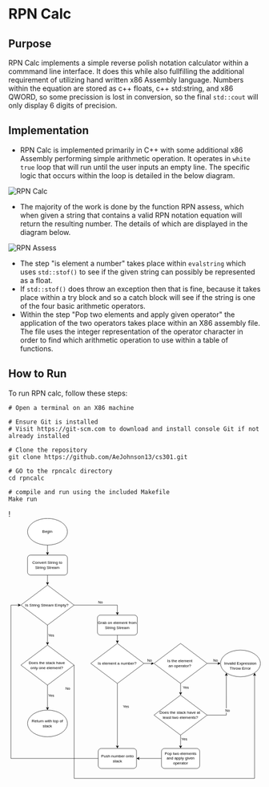 # RPN Calc 

## Purpose
  RPN Calc implements a simple reverse polish notation calculator within a commmand line interface. It does this while also fullfilling the additional requirement of utilizing hand written x86 Assembly language. Numbers within the equation are stored as c++ floats, c++ std:string, and x86 QWORD, so some precission is lost in conversion, so the final `std::cout` will only display 6 digits of precision.
## Implementation 
* RPN Calc is implemented primarily in C++ with some additional x86 Assembly performing simple arithmetic operation. It operates in `white true` loop that will run until the user inputs an empty line. The specific logic that occurs within the loop is detailed in the below diagram. 


![RPN Calc](https://github.com/user-attachments/assets/9888b84c-9dc7-4c9d-b6ba-670d3af7c4f6)

* The majority of the work is done by the function RPN assess, which when given a string that contains a valid RPN notation equation will return the resulting number. The details of which are displayed in the diagram below. 

![RPN Assess](https://github.com/user-attachments/assets/274f4db0-29b4-4dce-b064-4c96f7f05295)

* The step "is element a number" takes place within `evalstring` which uses `std::stof()` to see if the given string can possibly be represented as a float.
* If `std::stof()` does throw an exception then that is fine, because it takes place within a try block and so a catch block will see if the string is one of the four basic arithmetic operators.
* Within the step "Pop two elements and apply given operator" the application of the two operators takes place within an X86 assembly file. The file uses the integer representation of the operator character in order to find which arithmetic operation to use within a table of functions. 

## How to Run
To run RPN calc, follow these steps: 
```shell
# Open a terminal on an X86 machine

# Ensure Git is installed
# Visit https://git-scm.com to download and install console Git if not already installed

# Clone the repository 
git clone https://github.com/AeJohnson13/cs301.git

# GO to the rpncalc directory
cd rpncalc

# compile and run using the included Makefile
Make run
```



!<svg xmlns="http://www.w3.org/2000/svg" xmlns:xlink="http://www.w3.org/1999/xlink" version="1.1" width="758px" viewBox="-0.5 -0.5 758 789" content="&lt;mxfile host=&quot;app.diagrams.net&quot; agent=&quot;Mozilla/5.0 (Windows NT 10.0; Win64; x64) AppleWebKit/537.36 (KHTML, like Gecko) Chrome/129.0.0.0 Safari/537.36&quot; version=&quot;24.7.17&quot;&gt;&#10;  &lt;diagram id=&quot;C5RBs43oDa-KdzZeNtuy&quot; name=&quot;Page-1&quot;&gt;&#10;    &lt;mxGraphModel dx=&quot;1434&quot; dy=&quot;738&quot; grid=&quot;1&quot; gridSize=&quot;10&quot; guides=&quot;1&quot; tooltips=&quot;1&quot; connect=&quot;1&quot; arrows=&quot;1&quot; fold=&quot;1&quot; page=&quot;1&quot; pageScale=&quot;1&quot; pageWidth=&quot;827&quot; pageHeight=&quot;1169&quot; math=&quot;0&quot; shadow=&quot;0&quot;&gt;&#10;      &lt;root&gt;&#10;        &lt;mxCell id=&quot;WIyWlLk6GJQsqaUBKTNV-0&quot; /&gt;&#10;        &lt;mxCell id=&quot;WIyWlLk6GJQsqaUBKTNV-1&quot; parent=&quot;WIyWlLk6GJQsqaUBKTNV-0&quot; /&gt;&#10;        &lt;mxCell id=&quot;pCOxgNjbTqNbOYw9X1aS-14&quot; style=&quot;edgeStyle=orthogonalEdgeStyle;rounded=0;orthogonalLoop=1;jettySize=auto;html=1;exitX=0.5;exitY=1;exitDx=0;exitDy=0;entryX=0.5;entryY=0;entryDx=0;entryDy=0;&quot; parent=&quot;WIyWlLk6GJQsqaUBKTNV-1&quot; source=&quot;pCOxgNjbTqNbOYw9X1aS-11&quot; target=&quot;pCOxgNjbTqNbOYw9X1aS-13&quot; edge=&quot;1&quot;&gt;&#10;          &lt;mxGeometry relative=&quot;1&quot; as=&quot;geometry&quot; /&gt;&#10;        &lt;/mxCell&gt;&#10;        &lt;mxCell id=&quot;pCOxgNjbTqNbOYw9X1aS-11&quot; value=&quot;Grab on element from String Stream&quot; style=&quot;rounded=1;whiteSpace=wrap;html=1;&quot; parent=&quot;WIyWlLk6GJQsqaUBKTNV-1&quot; vertex=&quot;1&quot;&gt;&#10;          &lt;mxGeometry x=&quot;300&quot; y=&quot;300&quot; width=&quot;120&quot; height=&quot;60&quot; as=&quot;geometry&quot; /&gt;&#10;        &lt;/mxCell&gt;&#10;        &lt;mxCell id=&quot;pCOxgNjbTqNbOYw9X1aS-16&quot; style=&quot;edgeStyle=orthogonalEdgeStyle;rounded=0;orthogonalLoop=1;jettySize=auto;html=1;exitX=1;exitY=0.5;exitDx=0;exitDy=0;entryX=0;entryY=0.5;entryDx=0;entryDy=0;&quot; parent=&quot;WIyWlLk6GJQsqaUBKTNV-1&quot; source=&quot;pCOxgNjbTqNbOYw9X1aS-13&quot; target=&quot;pCOxgNjbTqNbOYw9X1aS-15&quot; edge=&quot;1&quot;&gt;&#10;          &lt;mxGeometry relative=&quot;1&quot; as=&quot;geometry&quot; /&gt;&#10;        &lt;/mxCell&gt;&#10;        &lt;mxCell id=&quot;pCOxgNjbTqNbOYw9X1aS-17&quot; value=&quot;No&quot; style=&quot;edgeLabel;html=1;align=center;verticalAlign=middle;resizable=0;points=[];&quot; parent=&quot;pCOxgNjbTqNbOYw9X1aS-16&quot; vertex=&quot;1&quot; connectable=&quot;0&quot;&gt;&#10;          &lt;mxGeometry x=&quot;0.04&quot; relative=&quot;1&quot; as=&quot;geometry&quot;&gt;&#10;            &lt;mxPoint y=&quot;-10&quot; as=&quot;offset&quot; /&gt;&#10;          &lt;/mxGeometry&gt;&#10;        &lt;/mxCell&gt;&#10;        &lt;mxCell id=&quot;pCOxgNjbTqNbOYw9X1aS-27&quot; style=&quot;edgeStyle=orthogonalEdgeStyle;rounded=0;orthogonalLoop=1;jettySize=auto;html=1;exitX=0.5;exitY=1;exitDx=0;exitDy=0;entryX=0.5;entryY=0;entryDx=0;entryDy=0;&quot; parent=&quot;WIyWlLk6GJQsqaUBKTNV-1&quot; source=&quot;pCOxgNjbTqNbOYw9X1aS-13&quot; target=&quot;pCOxgNjbTqNbOYw9X1aS-18&quot; edge=&quot;1&quot;&gt;&#10;          &lt;mxGeometry relative=&quot;1&quot; as=&quot;geometry&quot; /&gt;&#10;        &lt;/mxCell&gt;&#10;        &lt;mxCell id=&quot;pCOxgNjbTqNbOYw9X1aS-51&quot; value=&quot;Yes&quot; style=&quot;edgeLabel;html=1;align=center;verticalAlign=middle;resizable=0;points=[];&quot; parent=&quot;pCOxgNjbTqNbOYw9X1aS-27&quot; vertex=&quot;1&quot; connectable=&quot;0&quot;&gt;&#10;          &lt;mxGeometry x=&quot;-0.23&quot; y=&quot;-2&quot; relative=&quot;1&quot; as=&quot;geometry&quot;&gt;&#10;            &lt;mxPoint x=&quot;27&quot; y=&quot;-7&quot; as=&quot;offset&quot; /&gt;&#10;          &lt;/mxGeometry&gt;&#10;        &lt;/mxCell&gt;&#10;        &lt;mxCell id=&quot;pCOxgNjbTqNbOYw9X1aS-13&quot; value=&quot;Is element a number?&quot; style=&quot;rhombus;whiteSpace=wrap;html=1;&quot; parent=&quot;WIyWlLk6GJQsqaUBKTNV-1&quot; vertex=&quot;1&quot;&gt;&#10;          &lt;mxGeometry x=&quot;280&quot; y=&quot;385&quot; width=&quot;160&quot; height=&quot;120&quot; as=&quot;geometry&quot; /&gt;&#10;        &lt;/mxCell&gt;&#10;        &lt;mxCell id=&quot;pCOxgNjbTqNbOYw9X1aS-29&quot; style=&quot;edgeStyle=orthogonalEdgeStyle;rounded=0;orthogonalLoop=1;jettySize=auto;html=1;exitX=0.5;exitY=1;exitDx=0;exitDy=0;entryX=0.5;entryY=0;entryDx=0;entryDy=0;&quot; parent=&quot;WIyWlLk6GJQsqaUBKTNV-1&quot; source=&quot;pCOxgNjbTqNbOYw9X1aS-15&quot; target=&quot;pCOxgNjbTqNbOYw9X1aS-34&quot; edge=&quot;1&quot;&gt;&#10;          &lt;mxGeometry relative=&quot;1&quot; as=&quot;geometry&quot;&gt;&#10;            &lt;mxPoint x=&quot;485&quot; y=&quot;530&quot; as=&quot;targetPoint&quot; /&gt;&#10;          &lt;/mxGeometry&gt;&#10;        &lt;/mxCell&gt;&#10;        &lt;mxCell id=&quot;pCOxgNjbTqNbOYw9X1aS-30&quot; value=&quot;Yes&quot; style=&quot;edgeLabel;html=1;align=center;verticalAlign=middle;resizable=0;points=[];&quot; parent=&quot;pCOxgNjbTqNbOYw9X1aS-29&quot; vertex=&quot;1&quot; connectable=&quot;0&quot;&gt;&#10;          &lt;mxGeometry x=&quot;0.2&quot; y=&quot;3&quot; relative=&quot;1&quot; as=&quot;geometry&quot;&gt;&#10;            &lt;mxPoint x=&quot;12&quot; y=&quot;-10&quot; as=&quot;offset&quot; /&gt;&#10;          &lt;/mxGeometry&gt;&#10;        &lt;/mxCell&gt;&#10;        &lt;mxCell id=&quot;pCOxgNjbTqNbOYw9X1aS-31&quot; style=&quot;edgeStyle=orthogonalEdgeStyle;rounded=0;orthogonalLoop=1;jettySize=auto;html=1;exitX=1;exitY=0.5;exitDx=0;exitDy=0;entryX=0;entryY=0.5;entryDx=0;entryDy=0;&quot; parent=&quot;WIyWlLk6GJQsqaUBKTNV-1&quot; source=&quot;pCOxgNjbTqNbOYw9X1aS-15&quot; target=&quot;pCOxgNjbTqNbOYw9X1aS-72&quot; edge=&quot;1&quot;&gt;&#10;          &lt;mxGeometry relative=&quot;1&quot; as=&quot;geometry&quot;&gt;&#10;            &lt;mxPoint x=&quot;600&quot; y=&quot;360&quot; as=&quot;targetPoint&quot; /&gt;&#10;          &lt;/mxGeometry&gt;&#10;        &lt;/mxCell&gt;&#10;        &lt;mxCell id=&quot;pCOxgNjbTqNbOYw9X1aS-32&quot; value=&quot;No&quot; style=&quot;edgeLabel;html=1;align=center;verticalAlign=middle;resizable=0;points=[];&quot; parent=&quot;pCOxgNjbTqNbOYw9X1aS-31&quot; vertex=&quot;1&quot; connectable=&quot;0&quot;&gt;&#10;          &lt;mxGeometry x=&quot;0.1634&quot; y=&quot;2&quot; relative=&quot;1&quot; as=&quot;geometry&quot;&gt;&#10;            &lt;mxPoint x=&quot;1&quot; y=&quot;-8&quot; as=&quot;offset&quot; /&gt;&#10;          &lt;/mxGeometry&gt;&#10;        &lt;/mxCell&gt;&#10;        &lt;mxCell id=&quot;pCOxgNjbTqNbOYw9X1aS-15&quot; value=&quot;Is the element&amp;amp;nbsp;&amp;lt;div&amp;gt;an operator?&amp;amp;nbsp;&amp;lt;/div&amp;gt;&quot; style=&quot;rhombus;whiteSpace=wrap;html=1;&quot; parent=&quot;WIyWlLk6GJQsqaUBKTNV-1&quot; vertex=&quot;1&quot;&gt;&#10;          &lt;mxGeometry x=&quot;470&quot; y=&quot;385&quot; width=&quot;160&quot; height=&quot;120&quot; as=&quot;geometry&quot; /&gt;&#10;        &lt;/mxCell&gt;&#10;        &lt;mxCell id=&quot;pCOxgNjbTqNbOYw9X1aS-71&quot; style=&quot;edgeStyle=orthogonalEdgeStyle;rounded=0;orthogonalLoop=1;jettySize=auto;html=1;exitX=0;exitY=0.5;exitDx=0;exitDy=0;entryX=0;entryY=0.5;entryDx=0;entryDy=0;&quot; parent=&quot;WIyWlLk6GJQsqaUBKTNV-1&quot; source=&quot;pCOxgNjbTqNbOYw9X1aS-18&quot; target=&quot;pCOxgNjbTqNbOYw9X1aS-43&quot; edge=&quot;1&quot;&gt;&#10;          &lt;mxGeometry relative=&quot;1&quot; as=&quot;geometry&quot;&gt;&#10;            &lt;mxPoint x=&quot;40&quot; y=&quot;730&quot; as=&quot;targetPoint&quot; /&gt;&#10;            &lt;Array as=&quot;points&quot;&gt;&#10;              &lt;mxPoint x=&quot;40&quot; y=&quot;730&quot; /&gt;&#10;              &lt;mxPoint x=&quot;40&quot; y=&quot;270&quot; /&gt;&#10;            &lt;/Array&gt;&#10;          &lt;/mxGeometry&gt;&#10;        &lt;/mxCell&gt;&#10;        &lt;mxCell id=&quot;pCOxgNjbTqNbOYw9X1aS-18&quot; value=&quot;Push number onto stack&quot; style=&quot;rounded=1;whiteSpace=wrap;html=1;&quot; parent=&quot;WIyWlLk6GJQsqaUBKTNV-1&quot; vertex=&quot;1&quot;&gt;&#10;          &lt;mxGeometry x=&quot;302.5&quot; y=&quot;700&quot; width=&quot;115&quot; height=&quot;60&quot; as=&quot;geometry&quot; /&gt;&#10;        &lt;/mxCell&gt;&#10;        &lt;mxCell id=&quot;pCOxgNjbTqNbOYw9X1aS-35&quot; style=&quot;edgeStyle=orthogonalEdgeStyle;rounded=0;orthogonalLoop=1;jettySize=auto;html=1;entryX=0;entryY=1;entryDx=0;entryDy=0;&quot; parent=&quot;WIyWlLk6GJQsqaUBKTNV-1&quot; source=&quot;pCOxgNjbTqNbOYw9X1aS-34&quot; target=&quot;pCOxgNjbTqNbOYw9X1aS-72&quot; edge=&quot;1&quot;&gt;&#10;          &lt;mxGeometry relative=&quot;1&quot; as=&quot;geometry&quot;&gt;&#10;            &lt;mxPoint x=&quot;700&quot; y=&quot;455&quot; as=&quot;targetPoint&quot; /&gt;&#10;          &lt;/mxGeometry&gt;&#10;        &lt;/mxCell&gt;&#10;        &lt;mxCell id=&quot;pCOxgNjbTqNbOYw9X1aS-36&quot; value=&quot;No&quot; style=&quot;edgeLabel;html=1;align=center;verticalAlign=middle;resizable=0;points=[];&quot; parent=&quot;pCOxgNjbTqNbOYw9X1aS-35&quot; vertex=&quot;1&quot; connectable=&quot;0&quot;&gt;&#10;          &lt;mxGeometry x=&quot;-0.407&quot; y=&quot;-4&quot; relative=&quot;1&quot; as=&quot;geometry&quot;&gt;&#10;            &lt;mxPoint x=&quot;5&quot; y=&quot;-19&quot; as=&quot;offset&quot; /&gt;&#10;          &lt;/mxGeometry&gt;&#10;        &lt;/mxCell&gt;&#10;        &lt;mxCell id=&quot;pCOxgNjbTqNbOYw9X1aS-38&quot; style=&quot;edgeStyle=orthogonalEdgeStyle;rounded=0;orthogonalLoop=1;jettySize=auto;html=1;exitX=0.5;exitY=1;exitDx=0;exitDy=0;entryX=0.5;entryY=0;entryDx=0;entryDy=0;&quot; parent=&quot;WIyWlLk6GJQsqaUBKTNV-1&quot; source=&quot;pCOxgNjbTqNbOYw9X1aS-34&quot; target=&quot;pCOxgNjbTqNbOYw9X1aS-37&quot; edge=&quot;1&quot;&gt;&#10;          &lt;mxGeometry relative=&quot;1&quot; as=&quot;geometry&quot; /&gt;&#10;        &lt;/mxCell&gt;&#10;        &lt;mxCell id=&quot;pCOxgNjbTqNbOYw9X1aS-39&quot; value=&quot;Yes&quot; style=&quot;edgeLabel;html=1;align=center;verticalAlign=middle;resizable=0;points=[];&quot; parent=&quot;pCOxgNjbTqNbOYw9X1aS-38&quot; vertex=&quot;1&quot; connectable=&quot;0&quot;&gt;&#10;          &lt;mxGeometry x=&quot;-0.4&quot; y=&quot;2&quot; relative=&quot;1&quot; as=&quot;geometry&quot;&gt;&#10;            &lt;mxPoint x=&quot;8&quot; as=&quot;offset&quot; /&gt;&#10;          &lt;/mxGeometry&gt;&#10;        &lt;/mxCell&gt;&#10;        &lt;mxCell id=&quot;pCOxgNjbTqNbOYw9X1aS-34&quot; value=&quot;Does the stack have at&amp;amp;nbsp;&amp;lt;div&amp;gt;least two elements?&amp;lt;/div&amp;gt;&quot; style=&quot;rhombus;whiteSpace=wrap;html=1;&quot; parent=&quot;WIyWlLk6GJQsqaUBKTNV-1&quot; vertex=&quot;1&quot;&gt;&#10;          &lt;mxGeometry x=&quot;470&quot; y=&quot;540&quot; width=&quot;160&quot; height=&quot;120&quot; as=&quot;geometry&quot; /&gt;&#10;        &lt;/mxCell&gt;&#10;        &lt;mxCell id=&quot;pCOxgNjbTqNbOYw9X1aS-42&quot; style=&quot;edgeStyle=orthogonalEdgeStyle;rounded=0;orthogonalLoop=1;jettySize=auto;html=1;entryX=1;entryY=0.5;entryDx=0;entryDy=0;&quot; parent=&quot;WIyWlLk6GJQsqaUBKTNV-1&quot; source=&quot;pCOxgNjbTqNbOYw9X1aS-37&quot; target=&quot;pCOxgNjbTqNbOYw9X1aS-18&quot; edge=&quot;1&quot;&gt;&#10;          &lt;mxGeometry relative=&quot;1&quot; as=&quot;geometry&quot;&gt;&#10;            &lt;mxPoint x=&quot;420&quot; y=&quot;730&quot; as=&quot;targetPoint&quot; /&gt;&#10;          &lt;/mxGeometry&gt;&#10;        &lt;/mxCell&gt;&#10;        &lt;mxCell id=&quot;pCOxgNjbTqNbOYw9X1aS-37&quot; value=&quot;Pop two elements and apply given operator&quot; style=&quot;rounded=1;whiteSpace=wrap;html=1;&quot; parent=&quot;WIyWlLk6GJQsqaUBKTNV-1&quot; vertex=&quot;1&quot;&gt;&#10;          &lt;mxGeometry x=&quot;492.5&quot; y=&quot;700&quot; width=&quot;115&quot; height=&quot;60&quot; as=&quot;geometry&quot; /&gt;&#10;        &lt;/mxCell&gt;&#10;        &lt;mxCell id=&quot;pCOxgNjbTqNbOYw9X1aS-46&quot; style=&quot;edgeStyle=orthogonalEdgeStyle;rounded=0;orthogonalLoop=1;jettySize=auto;html=1;exitX=1;exitY=0.5;exitDx=0;exitDy=0;entryX=0.5;entryY=0;entryDx=0;entryDy=0;&quot; parent=&quot;WIyWlLk6GJQsqaUBKTNV-1&quot; source=&quot;pCOxgNjbTqNbOYw9X1aS-43&quot; target=&quot;pCOxgNjbTqNbOYw9X1aS-11&quot; edge=&quot;1&quot;&gt;&#10;          &lt;mxGeometry relative=&quot;1&quot; as=&quot;geometry&quot; /&gt;&#10;        &lt;/mxCell&gt;&#10;        &lt;mxCell id=&quot;pCOxgNjbTqNbOYw9X1aS-47&quot; value=&quot;No&quot; style=&quot;edgeLabel;html=1;align=center;verticalAlign=middle;resizable=0;points=[];&quot; parent=&quot;pCOxgNjbTqNbOYw9X1aS-46&quot; vertex=&quot;1&quot; connectable=&quot;0&quot;&gt;&#10;          &lt;mxGeometry x=&quot;-0.1857&quot; y=&quot;1&quot; relative=&quot;1&quot; as=&quot;geometry&quot;&gt;&#10;            &lt;mxPoint x=&quot;13&quot; y=&quot;-9&quot; as=&quot;offset&quot; /&gt;&#10;          &lt;/mxGeometry&gt;&#10;        &lt;/mxCell&gt;&#10;        &lt;mxCell id=&quot;pCOxgNjbTqNbOYw9X1aS-50&quot; style=&quot;edgeStyle=orthogonalEdgeStyle;rounded=0;orthogonalLoop=1;jettySize=auto;html=1;exitX=0.5;exitY=1;exitDx=0;exitDy=0;entryX=0.5;entryY=0;entryDx=0;entryDy=0;&quot; parent=&quot;WIyWlLk6GJQsqaUBKTNV-1&quot; source=&quot;pCOxgNjbTqNbOYw9X1aS-43&quot; target=&quot;pCOxgNjbTqNbOYw9X1aS-49&quot; edge=&quot;1&quot;&gt;&#10;          &lt;mxGeometry relative=&quot;1&quot; as=&quot;geometry&quot; /&gt;&#10;        &lt;/mxCell&gt;&#10;        &lt;mxCell id=&quot;pCOxgNjbTqNbOYw9X1aS-57&quot; value=&quot;Yes&quot; style=&quot;edgeLabel;html=1;align=center;verticalAlign=middle;resizable=0;points=[];&quot; parent=&quot;pCOxgNjbTqNbOYw9X1aS-50&quot; vertex=&quot;1&quot; connectable=&quot;0&quot;&gt;&#10;          &lt;mxGeometry x=&quot;0.0167&quot; y=&quot;-1&quot; relative=&quot;1&quot; as=&quot;geometry&quot;&gt;&#10;            &lt;mxPoint x=&quot;11&quot; y=&quot;-1&quot; as=&quot;offset&quot; /&gt;&#10;          &lt;/mxGeometry&gt;&#10;        &lt;/mxCell&gt;&#10;        &lt;mxCell id=&quot;pCOxgNjbTqNbOYw9X1aS-43&quot; value=&quot;Is String Stream Empty?&amp;amp;nbsp;&quot; style=&quot;rhombus;whiteSpace=wrap;html=1;&quot; parent=&quot;WIyWlLk6GJQsqaUBKTNV-1&quot; vertex=&quot;1&quot;&gt;&#10;          &lt;mxGeometry x=&quot;70&quot; y=&quot;210&quot; width=&quot;160&quot; height=&quot;120&quot; as=&quot;geometry&quot; /&gt;&#10;        &lt;/mxCell&gt;&#10;        &lt;mxCell id=&quot;pCOxgNjbTqNbOYw9X1aS-55&quot; style=&quot;edgeStyle=orthogonalEdgeStyle;rounded=0;orthogonalLoop=1;jettySize=auto;html=1;exitX=0.5;exitY=1;exitDx=0;exitDy=0;entryX=0.5;entryY=0;entryDx=0;entryDy=0;&quot; parent=&quot;WIyWlLk6GJQsqaUBKTNV-1&quot; source=&quot;pCOxgNjbTqNbOYw9X1aS-49&quot; target=&quot;pCOxgNjbTqNbOYw9X1aS-59&quot; edge=&quot;1&quot;&gt;&#10;          &lt;mxGeometry relative=&quot;1&quot; as=&quot;geometry&quot;&gt;&#10;            &lt;mxPoint x=&quot;170&quot; y=&quot;560&quot; as=&quot;targetPoint&quot; /&gt;&#10;          &lt;/mxGeometry&gt;&#10;        &lt;/mxCell&gt;&#10;        &lt;mxCell id=&quot;pCOxgNjbTqNbOYw9X1aS-56&quot; value=&quot;Yes&quot; style=&quot;edgeLabel;html=1;align=center;verticalAlign=middle;resizable=0;points=[];&quot; parent=&quot;pCOxgNjbTqNbOYw9X1aS-55&quot; vertex=&quot;1&quot; connectable=&quot;0&quot;&gt;&#10;          &lt;mxGeometry x=&quot;-0.64&quot; y=&quot;3&quot; relative=&quot;1&quot; as=&quot;geometry&quot;&gt;&#10;            &lt;mxPoint x=&quot;7&quot; y=&quot;16&quot; as=&quot;offset&quot; /&gt;&#10;          &lt;/mxGeometry&gt;&#10;        &lt;/mxCell&gt;&#10;        &lt;mxCell id=&quot;pCOxgNjbTqNbOYw9X1aS-68&quot; style=&quot;edgeStyle=orthogonalEdgeStyle;rounded=0;orthogonalLoop=1;jettySize=auto;html=1;exitX=1;exitY=0.5;exitDx=0;exitDy=0;movable=1;resizable=1;rotatable=1;deletable=1;editable=1;locked=0;connectable=1;entryX=1;entryY=1;entryDx=0;entryDy=0;&quot; parent=&quot;WIyWlLk6GJQsqaUBKTNV-1&quot; source=&quot;pCOxgNjbTqNbOYw9X1aS-49&quot; target=&quot;pCOxgNjbTqNbOYw9X1aS-72&quot; edge=&quot;1&quot;&gt;&#10;          &lt;mxGeometry relative=&quot;1&quot; as=&quot;geometry&quot;&gt;&#10;            &lt;mxPoint x=&quot;760&quot; y=&quot;455&quot; as=&quot;targetPoint&quot; /&gt;&#10;            &lt;Array as=&quot;points&quot;&gt;&#10;              &lt;mxPoint x=&quot;230&quot; y=&quot;790&quot; /&gt;&#10;              &lt;mxPoint x=&quot;772&quot; y=&quot;790&quot; /&gt;&#10;            &lt;/Array&gt;&#10;          &lt;/mxGeometry&gt;&#10;        &lt;/mxCell&gt;&#10;        &lt;mxCell id=&quot;pCOxgNjbTqNbOYw9X1aS-69&quot; value=&quot;No&quot; style=&quot;edgeLabel;html=1;align=center;verticalAlign=middle;resizable=0;points=[];&quot; parent=&quot;pCOxgNjbTqNbOYw9X1aS-68&quot; vertex=&quot;1&quot; connectable=&quot;0&quot;&gt;&#10;          &lt;mxGeometry x=&quot;-0.913&quot; y=&quot;2&quot; relative=&quot;1&quot; as=&quot;geometry&quot;&gt;&#10;            &lt;mxPoint x=&quot;-22&quot; y=&quot;18&quot; as=&quot;offset&quot; /&gt;&#10;          &lt;/mxGeometry&gt;&#10;        &lt;/mxCell&gt;&#10;        &lt;mxCell id=&quot;pCOxgNjbTqNbOYw9X1aS-49&quot; value=&quot;Does the stack have&amp;amp;nbsp;&amp;lt;div&amp;gt;only one element?&amp;amp;nbsp;&amp;lt;/div&amp;gt;&quot; style=&quot;rhombus;whiteSpace=wrap;html=1;&quot; parent=&quot;WIyWlLk6GJQsqaUBKTNV-1&quot; vertex=&quot;1&quot;&gt;&#10;          &lt;mxGeometry x=&quot;70&quot; y=&quot;390&quot; width=&quot;160&quot; height=&quot;120&quot; as=&quot;geometry&quot; /&gt;&#10;        &lt;/mxCell&gt;&#10;        &lt;mxCell id=&quot;pCOxgNjbTqNbOYw9X1aS-59&quot; value=&quot;Return with top of stack&quot; style=&quot;ellipse;whiteSpace=wrap;html=1;&quot; parent=&quot;WIyWlLk6GJQsqaUBKTNV-1&quot; vertex=&quot;1&quot;&gt;&#10;          &lt;mxGeometry x=&quot;90&quot; y=&quot;585&quot; width=&quot;120&quot; height=&quot;80&quot; as=&quot;geometry&quot; /&gt;&#10;        &lt;/mxCell&gt;&#10;        &lt;mxCell id=&quot;pCOxgNjbTqNbOYw9X1aS-72&quot; value=&quot;&amp;lt;br&amp;gt;&amp;lt;span style=&amp;quot;color: rgb(0, 0, 0); font-family: Helvetica; font-size: 12px; font-style: normal; font-variant-ligatures: normal; font-variant-caps: normal; font-weight: 400; letter-spacing: normal; orphans: 2; text-align: center; text-indent: 0px; text-transform: none; widows: 2; word-spacing: 0px; -webkit-text-stroke-width: 0px; white-space: normal; background-color: rgb(251, 251, 251); text-decoration-thickness: initial; text-decoration-style: initial; text-decoration-color: initial; display: inline !important; float: none;&amp;quot;&amp;gt;Invalid Expression&amp;lt;/span&amp;gt;&amp;lt;br&amp;gt;Throw Error&quot; style=&quot;ellipse;whiteSpace=wrap;html=1;&quot; parent=&quot;WIyWlLk6GJQsqaUBKTNV-1&quot; vertex=&quot;1&quot;&gt;&#10;          &lt;mxGeometry x=&quot;670&quot; y=&quot;405&quot; width=&quot;120&quot; height=&quot;80&quot; as=&quot;geometry&quot; /&gt;&#10;        &lt;/mxCell&gt;&#10;        &lt;mxCell id=&quot;7T1FU7WN9bForqo946X--2&quot; style=&quot;edgeStyle=orthogonalEdgeStyle;rounded=0;orthogonalLoop=1;jettySize=auto;html=1;exitX=0.5;exitY=1;exitDx=0;exitDy=0;entryX=0.5;entryY=0;entryDx=0;entryDy=0;&quot; parent=&quot;WIyWlLk6GJQsqaUBKTNV-1&quot; source=&quot;pCOxgNjbTqNbOYw9X1aS-74&quot; target=&quot;7T1FU7WN9bForqo946X--1&quot; edge=&quot;1&quot;&gt;&#10;          &lt;mxGeometry relative=&quot;1&quot; as=&quot;geometry&quot; /&gt;&#10;        &lt;/mxCell&gt;&#10;        &lt;mxCell id=&quot;pCOxgNjbTqNbOYw9X1aS-74&quot; value=&quot;Begin&quot; style=&quot;ellipse;whiteSpace=wrap;html=1;&quot; parent=&quot;WIyWlLk6GJQsqaUBKTNV-1&quot; vertex=&quot;1&quot;&gt;&#10;          &lt;mxGeometry x=&quot;90&quot; y=&quot;10&quot; width=&quot;120&quot; height=&quot;80&quot; as=&quot;geometry&quot; /&gt;&#10;        &lt;/mxCell&gt;&#10;        &lt;mxCell id=&quot;7T1FU7WN9bForqo946X--3&quot; style=&quot;edgeStyle=orthogonalEdgeStyle;rounded=0;orthogonalLoop=1;jettySize=auto;html=1;exitX=0.5;exitY=1;exitDx=0;exitDy=0;entryX=0.5;entryY=0;entryDx=0;entryDy=0;&quot; parent=&quot;WIyWlLk6GJQsqaUBKTNV-1&quot; source=&quot;7T1FU7WN9bForqo946X--1&quot; target=&quot;pCOxgNjbTqNbOYw9X1aS-43&quot; edge=&quot;1&quot;&gt;&#10;          &lt;mxGeometry relative=&quot;1&quot; as=&quot;geometry&quot; /&gt;&#10;        &lt;/mxCell&gt;&#10;        &lt;mxCell id=&quot;7T1FU7WN9bForqo946X--1&quot; value=&quot;Convert String to String Stream&quot; style=&quot;rounded=1;whiteSpace=wrap;html=1;&quot; parent=&quot;WIyWlLk6GJQsqaUBKTNV-1&quot; vertex=&quot;1&quot;&gt;&#10;          &lt;mxGeometry x=&quot;90&quot; y=&quot;120&quot; width=&quot;120&quot; height=&quot;60&quot; as=&quot;geometry&quot; /&gt;&#10;        &lt;/mxCell&gt;&#10;      &lt;/root&gt;&#10;    &lt;/mxGraphModel&gt;&#10;  &lt;/diagram&gt;&#10;&lt;/mxfile&gt;&#10;" onclick="(function(svg){var src=window.event.target||window.event.srcElement;while (src!=null&amp;&amp;src.nodeName.toLowerCase()!='a'){src=src.parentNode;}if(src==null){if(svg.wnd!=null&amp;&amp;!svg.wnd.closed){svg.wnd.focus();}else{var r=function(evt){if(evt.data=='ready'&amp;&amp;evt.source==svg.wnd){svg.wnd.postMessage(decodeURIComponent(svg.getAttribute('content')),'*');window.removeEventListener('message',r);}};window.addEventListener('message',r);svg.wnd=window.open('https://viewer.diagrams.net/?client=1&amp;page=0&amp;edit=_blank');}}})(this);" style="cursor:pointer;max-width:100%;max-height:789px;"><defs/><g><g data-cell-id="WIyWlLk6GJQsqaUBKTNV-0"><g data-cell-id="WIyWlLk6GJQsqaUBKTNV-1"><g data-cell-id="pCOxgNjbTqNbOYw9X1aS-14"><g><path d="M 327 350 L 327 368.63" fill="none" stroke="rgb(0, 0, 0)" stroke-miterlimit="10" pointer-events="stroke"/><path d="M 327 373.88 L 323.5 366.88 L 327 368.63 L 330.5 366.88 Z" fill="rgb(0, 0, 0)" stroke="rgb(0, 0, 0)" stroke-miterlimit="10" pointer-events="all"/></g></g><g data-cell-id="pCOxgNjbTqNbOYw9X1aS-11"><g><rect x="267" y="290" width="120" height="60" rx="9" ry="9" fill="rgb(255, 255, 255)" stroke="rgb(0, 0, 0)" pointer-events="all"/></g><g><g transform="translate(-0.5 -0.5)"><switch><foreignObject pointer-events="none" width="100%" height="100%" requiredFeatures="http://www.w3.org/TR/SVG11/feature#Extensibility" style="overflow: visible; text-align: left;"><div xmlns="http://www.w3.org/1999/xhtml" style="display: flex; align-items: unsafe center; justify-content: unsafe center; width: 118px; height: 1px; padding-top: 320px; margin-left: 268px;"><div data-drawio-colors="color: rgb(0, 0, 0); " style="box-sizing: border-box; font-size: 0px; text-align: center;"><div style="display: inline-block; font-size: 12px; font-family: Helvetica; color: rgb(0, 0, 0); line-height: 1.2; pointer-events: all; white-space: normal; overflow-wrap: normal;">Grab on element from String Stream</div></div></div></foreignObject><text x="327" y="324" fill="rgb(0, 0, 0)" font-family="&quot;Helvetica&quot;" font-size="12px" text-anchor="middle">Grab on element from...</text></switch></g></g></g><g data-cell-id="pCOxgNjbTqNbOYw9X1aS-16"><g><path d="M 407 435 L 430.63 435" fill="none" stroke="rgb(0, 0, 0)" stroke-miterlimit="10" pointer-events="stroke"/><path d="M 435.88 435 L 428.88 438.5 L 430.63 435 L 428.88 431.5 Z" fill="rgb(0, 0, 0)" stroke="rgb(0, 0, 0)" stroke-miterlimit="10" pointer-events="all"/></g><g data-cell-id="pCOxgNjbTqNbOYw9X1aS-17"><g><g transform="translate(-0.5 -0.5)"><switch><foreignObject pointer-events="none" width="100%" height="100%" requiredFeatures="http://www.w3.org/TR/SVG11/feature#Extensibility" style="overflow: visible; text-align: left;"><div xmlns="http://www.w3.org/1999/xhtml" style="display: flex; align-items: unsafe center; justify-content: unsafe center; width: 1px; height: 1px; padding-top: 426px; margin-left: 424px;"><div data-drawio-colors="color: rgb(0, 0, 0); background-color: rgb(255, 255, 255); " style="box-sizing: border-box; font-size: 0px; text-align: center;"><div style="display: inline-block; font-size: 11px; font-family: Helvetica; color: rgb(0, 0, 0); line-height: 1.2; pointer-events: all; background-color: rgb(255, 255, 255); white-space: nowrap;">No</div></div></div></foreignObject><text x="424" y="429" fill="rgb(0, 0, 0)" font-family="&quot;Helvetica&quot;" font-size="11px" text-anchor="middle">No</text></switch></g></g></g></g><g data-cell-id="pCOxgNjbTqNbOYw9X1aS-27"><g><path d="M 327 495 L 327 683.63" fill="none" stroke="rgb(0, 0, 0)" stroke-miterlimit="10" pointer-events="stroke"/><path d="M 327 688.88 L 323.5 681.88 L 327 683.63 L 330.5 681.88 Z" fill="rgb(0, 0, 0)" stroke="rgb(0, 0, 0)" stroke-miterlimit="10" pointer-events="all"/></g><g data-cell-id="pCOxgNjbTqNbOYw9X1aS-51"><g><g transform="translate(-0.5 -0.5)"><switch><foreignObject pointer-events="none" width="100%" height="100%" requiredFeatures="http://www.w3.org/TR/SVG11/feature#Extensibility" style="overflow: visible; text-align: left;"><div xmlns="http://www.w3.org/1999/xhtml" style="display: flex; align-items: unsafe center; justify-content: unsafe center; width: 1px; height: 1px; padding-top: 564px; margin-left: 353px;"><div data-drawio-colors="color: rgb(0, 0, 0); background-color: rgb(255, 255, 255); " style="box-sizing: border-box; font-size: 0px; text-align: center;"><div style="display: inline-block; font-size: 11px; font-family: Helvetica; color: rgb(0, 0, 0); line-height: 1.2; pointer-events: all; background-color: rgb(255, 255, 255); white-space: nowrap;">Yes</div></div></div></foreignObject><text x="353" y="567" fill="rgb(0, 0, 0)" font-family="&quot;Helvetica&quot;" font-size="11px" text-anchor="middle">Yes</text></switch></g></g></g></g><g data-cell-id="pCOxgNjbTqNbOYw9X1aS-13"><g><path d="M 327 375 L 407 435 L 327 495 L 247 435 Z" fill="rgb(255, 255, 255)" stroke="rgb(0, 0, 0)" stroke-miterlimit="10" pointer-events="all"/></g><g><g transform="translate(-0.5 -0.5)"><switch><foreignObject pointer-events="none" width="100%" height="100%" requiredFeatures="http://www.w3.org/TR/SVG11/feature#Extensibility" style="overflow: visible; text-align: left;"><div xmlns="http://www.w3.org/1999/xhtml" style="display: flex; align-items: unsafe center; justify-content: unsafe center; width: 158px; height: 1px; padding-top: 435px; margin-left: 248px;"><div data-drawio-colors="color: rgb(0, 0, 0); " style="box-sizing: border-box; font-size: 0px; text-align: center;"><div style="display: inline-block; font-size: 12px; font-family: Helvetica; color: rgb(0, 0, 0); line-height: 1.2; pointer-events: all; white-space: normal; overflow-wrap: normal;">Is element a number?</div></div></div></foreignObject><text x="327" y="439" fill="rgb(0, 0, 0)" font-family="&quot;Helvetica&quot;" font-size="12px" text-anchor="middle">Is element a number?</text></switch></g></g></g><g data-cell-id="pCOxgNjbTqNbOYw9X1aS-29"><g><path d="M 517 495 L 517 523.63" fill="none" stroke="rgb(0, 0, 0)" stroke-miterlimit="10" pointer-events="stroke"/><path d="M 517 528.88 L 513.5 521.88 L 517 523.63 L 520.5 521.88 Z" fill="rgb(0, 0, 0)" stroke="rgb(0, 0, 0)" stroke-miterlimit="10" pointer-events="all"/></g><g data-cell-id="pCOxgNjbTqNbOYw9X1aS-30"><g><g transform="translate(-0.5 -0.5)"><switch><foreignObject pointer-events="none" width="100%" height="100%" requiredFeatures="http://www.w3.org/TR/SVG11/feature#Extensibility" style="overflow: visible; text-align: left;"><div xmlns="http://www.w3.org/1999/xhtml" style="display: flex; align-items: unsafe center; justify-content: unsafe center; width: 1px; height: 1px; padding-top: 507px; margin-left: 533px;"><div data-drawio-colors="color: rgb(0, 0, 0); background-color: rgb(255, 255, 255); " style="box-sizing: border-box; font-size: 0px; text-align: center;"><div style="display: inline-block; font-size: 11px; font-family: Helvetica; color: rgb(0, 0, 0); line-height: 1.2; pointer-events: all; background-color: rgb(255, 255, 255); white-space: nowrap;">Yes</div></div></div></foreignObject><text x="533" y="510" fill="rgb(0, 0, 0)" font-family="&quot;Helvetica&quot;" font-size="11px" text-anchor="middle">Yes</text></switch></g></g></g></g><g data-cell-id="pCOxgNjbTqNbOYw9X1aS-31"><g><path d="M 597 435 L 630.63 435" fill="none" stroke="rgb(0, 0, 0)" stroke-miterlimit="10" pointer-events="stroke"/><path d="M 635.88 435 L 628.88 438.5 L 630.63 435 L 628.88 431.5 Z" fill="rgb(0, 0, 0)" stroke="rgb(0, 0, 0)" stroke-miterlimit="10" pointer-events="all"/></g><g data-cell-id="pCOxgNjbTqNbOYw9X1aS-32"><g><g transform="translate(-0.5 -0.5)"><switch><foreignObject pointer-events="none" width="100%" height="100%" requiredFeatures="http://www.w3.org/TR/SVG11/feature#Extensibility" style="overflow: visible; text-align: left;"><div xmlns="http://www.w3.org/1999/xhtml" style="display: flex; align-items: unsafe center; justify-content: unsafe center; width: 1px; height: 1px; padding-top: 426px; margin-left: 622px;"><div data-drawio-colors="color: rgb(0, 0, 0); background-color: rgb(255, 255, 255); " style="box-sizing: border-box; font-size: 0px; text-align: center;"><div style="display: inline-block; font-size: 11px; font-family: Helvetica; color: rgb(0, 0, 0); line-height: 1.2; pointer-events: all; background-color: rgb(255, 255, 255); white-space: nowrap;">No</div></div></div></foreignObject><text x="622" y="429" fill="rgb(0, 0, 0)" font-family="&quot;Helvetica&quot;" font-size="11px" text-anchor="middle">No</text></switch></g></g></g></g><g data-cell-id="pCOxgNjbTqNbOYw9X1aS-15"><g><path d="M 517 375 L 597 435 L 517 495 L 437 435 Z" fill="rgb(255, 255, 255)" stroke="rgb(0, 0, 0)" stroke-miterlimit="10" pointer-events="all"/></g><g><g transform="translate(-0.5 -0.5)"><switch><foreignObject pointer-events="none" width="100%" height="100%" requiredFeatures="http://www.w3.org/TR/SVG11/feature#Extensibility" style="overflow: visible; text-align: left;"><div xmlns="http://www.w3.org/1999/xhtml" style="display: flex; align-items: unsafe center; justify-content: unsafe center; width: 158px; height: 1px; padding-top: 435px; margin-left: 438px;"><div data-drawio-colors="color: rgb(0, 0, 0); " style="box-sizing: border-box; font-size: 0px; text-align: center;"><div style="display: inline-block; font-size: 12px; font-family: Helvetica; color: rgb(0, 0, 0); line-height: 1.2; pointer-events: all; white-space: normal; overflow-wrap: normal;">Is the element <div>an operator? </div></div></div></div></foreignObject><text x="517" y="439" fill="rgb(0, 0, 0)" font-family="&quot;Helvetica&quot;" font-size="12px" text-anchor="middle">Is the element...</text></switch></g></g></g><g data-cell-id="pCOxgNjbTqNbOYw9X1aS-71"><g><path d="M 269.5 720 L 7 720 L 7 260 L 30.63 260" fill="none" stroke="rgb(0, 0, 0)" stroke-miterlimit="10" pointer-events="stroke"/><path d="M 35.88 260 L 28.88 263.5 L 30.63 260 L 28.88 256.5 Z" fill="rgb(0, 0, 0)" stroke="rgb(0, 0, 0)" stroke-miterlimit="10" pointer-events="all"/></g></g><g data-cell-id="pCOxgNjbTqNbOYw9X1aS-18"><g><rect x="269.5" y="690" width="115" height="60" rx="9" ry="9" fill="rgb(255, 255, 255)" stroke="rgb(0, 0, 0)" pointer-events="all"/></g><g><g transform="translate(-0.5 -0.5)"><switch><foreignObject pointer-events="none" width="100%" height="100%" requiredFeatures="http://www.w3.org/TR/SVG11/feature#Extensibility" style="overflow: visible; text-align: left;"><div xmlns="http://www.w3.org/1999/xhtml" style="display: flex; align-items: unsafe center; justify-content: unsafe center; width: 113px; height: 1px; padding-top: 720px; margin-left: 271px;"><div data-drawio-colors="color: rgb(0, 0, 0); " style="box-sizing: border-box; font-size: 0px; text-align: center;"><div style="display: inline-block; font-size: 12px; font-family: Helvetica; color: rgb(0, 0, 0); line-height: 1.2; pointer-events: all; white-space: normal; overflow-wrap: normal;">Push number onto stack</div></div></div></foreignObject><text x="327" y="724" fill="rgb(0, 0, 0)" font-family="&quot;Helvetica&quot;" font-size="12px" text-anchor="middle">Push number onto st...</text></switch></g></g></g><g data-cell-id="pCOxgNjbTqNbOYw9X1aS-35"><g><path d="M 597 590 L 654.6 590 L 654.57 469.65" fill="none" stroke="rgb(0, 0, 0)" stroke-miterlimit="10" pointer-events="stroke"/><path d="M 654.57 464.4 L 658.08 471.4 L 654.57 469.65 L 651.08 471.4 Z" fill="rgb(0, 0, 0)" stroke="rgb(0, 0, 0)" stroke-miterlimit="10" pointer-events="all"/></g><g data-cell-id="pCOxgNjbTqNbOYw9X1aS-36"><g><g transform="translate(-0.5 -0.5)"><switch><foreignObject pointer-events="none" width="100%" height="100%" requiredFeatures="http://www.w3.org/TR/SVG11/feature#Extensibility" style="overflow: visible; text-align: left;"><div xmlns="http://www.w3.org/1999/xhtml" style="display: flex; align-items: unsafe center; justify-content: unsafe center; width: 1px; height: 1px; padding-top: 576px; margin-left: 658px;"><div data-drawio-colors="color: rgb(0, 0, 0); background-color: rgb(255, 255, 255); " style="box-sizing: border-box; font-size: 0px; text-align: center;"><div style="display: inline-block; font-size: 11px; font-family: Helvetica; color: rgb(0, 0, 0); line-height: 1.2; pointer-events: all; background-color: rgb(255, 255, 255); white-space: nowrap;">No</div></div></div></foreignObject><text x="658" y="579" fill="rgb(0, 0, 0)" font-family="&quot;Helvetica&quot;" font-size="11px" text-anchor="middle">No</text></switch></g></g></g></g><g data-cell-id="pCOxgNjbTqNbOYw9X1aS-38"><g><path d="M 517 650 L 517 683.63" fill="none" stroke="rgb(0, 0, 0)" stroke-miterlimit="10" pointer-events="stroke"/><path d="M 517 688.88 L 513.5 681.88 L 517 683.63 L 520.5 681.88 Z" fill="rgb(0, 0, 0)" stroke="rgb(0, 0, 0)" stroke-miterlimit="10" pointer-events="all"/></g><g data-cell-id="pCOxgNjbTqNbOYw9X1aS-39"><g><g transform="translate(-0.5 -0.5)"><switch><foreignObject pointer-events="none" width="100%" height="100%" requiredFeatures="http://www.w3.org/TR/SVG11/feature#Extensibility" style="overflow: visible; text-align: left;"><div xmlns="http://www.w3.org/1999/xhtml" style="display: flex; align-items: unsafe center; justify-content: unsafe center; width: 1px; height: 1px; padding-top: 663px; margin-left: 528px;"><div data-drawio-colors="color: rgb(0, 0, 0); background-color: rgb(255, 255, 255); " style="box-sizing: border-box; font-size: 0px; text-align: center;"><div style="display: inline-block; font-size: 11px; font-family: Helvetica; color: rgb(0, 0, 0); line-height: 1.2; pointer-events: all; background-color: rgb(255, 255, 255); white-space: nowrap;">Yes</div></div></div></foreignObject><text x="528" y="666" fill="rgb(0, 0, 0)" font-family="&quot;Helvetica&quot;" font-size="11px" text-anchor="middle">Yes</text></switch></g></g></g></g><g data-cell-id="pCOxgNjbTqNbOYw9X1aS-34"><g><path d="M 517 530 L 597 590 L 517 650 L 437 590 Z" fill="rgb(255, 255, 255)" stroke="rgb(0, 0, 0)" stroke-miterlimit="10" pointer-events="all"/></g><g><g transform="translate(-0.5 -0.5)"><switch><foreignObject pointer-events="none" width="100%" height="100%" requiredFeatures="http://www.w3.org/TR/SVG11/feature#Extensibility" style="overflow: visible; text-align: left;"><div xmlns="http://www.w3.org/1999/xhtml" style="display: flex; align-items: unsafe center; justify-content: unsafe center; width: 158px; height: 1px; padding-top: 590px; margin-left: 438px;"><div data-drawio-colors="color: rgb(0, 0, 0); " style="box-sizing: border-box; font-size: 0px; text-align: center;"><div style="display: inline-block; font-size: 12px; font-family: Helvetica; color: rgb(0, 0, 0); line-height: 1.2; pointer-events: all; white-space: normal; overflow-wrap: normal;">Does the stack have at <div>least two elements?</div></div></div></div></foreignObject><text x="517" y="594" fill="rgb(0, 0, 0)" font-family="&quot;Helvetica&quot;" font-size="12px" text-anchor="middle">Does the stack have at...</text></switch></g></g></g><g data-cell-id="pCOxgNjbTqNbOYw9X1aS-42"><g><path d="M 459.5 720 L 390.87 720" fill="none" stroke="rgb(0, 0, 0)" stroke-miterlimit="10" pointer-events="stroke"/><path d="M 385.62 720 L 392.62 716.5 L 390.87 720 L 392.62 723.5 Z" fill="rgb(0, 0, 0)" stroke="rgb(0, 0, 0)" stroke-miterlimit="10" pointer-events="all"/></g></g><g data-cell-id="pCOxgNjbTqNbOYw9X1aS-37"><g><rect x="459.5" y="690" width="115" height="60" rx="9" ry="9" fill="rgb(255, 255, 255)" stroke="rgb(0, 0, 0)" pointer-events="all"/></g><g><g transform="translate(-0.5 -0.5)"><switch><foreignObject pointer-events="none" width="100%" height="100%" requiredFeatures="http://www.w3.org/TR/SVG11/feature#Extensibility" style="overflow: visible; text-align: left;"><div xmlns="http://www.w3.org/1999/xhtml" style="display: flex; align-items: unsafe center; justify-content: unsafe center; width: 113px; height: 1px; padding-top: 720px; margin-left: 461px;"><div data-drawio-colors="color: rgb(0, 0, 0); " style="box-sizing: border-box; font-size: 0px; text-align: center;"><div style="display: inline-block; font-size: 12px; font-family: Helvetica; color: rgb(0, 0, 0); line-height: 1.2; pointer-events: all; white-space: normal; overflow-wrap: normal;">Pop two elements and apply given operator</div></div></div></foreignObject><text x="517" y="724" fill="rgb(0, 0, 0)" font-family="&quot;Helvetica&quot;" font-size="12px" text-anchor="middle">Pop two elements an...</text></switch></g></g></g><g data-cell-id="pCOxgNjbTqNbOYw9X1aS-46"><g><path d="M 197 260 L 327 260 L 327 283.63" fill="none" stroke="rgb(0, 0, 0)" stroke-miterlimit="10" pointer-events="stroke"/><path d="M 327 288.88 L 323.5 281.88 L 327 283.63 L 330.5 281.88 Z" fill="rgb(0, 0, 0)" stroke="rgb(0, 0, 0)" stroke-miterlimit="10" pointer-events="all"/></g><g data-cell-id="pCOxgNjbTqNbOYw9X1aS-47"><g><g transform="translate(-0.5 -0.5)"><switch><foreignObject pointer-events="none" width="100%" height="100%" requiredFeatures="http://www.w3.org/TR/SVG11/feature#Extensibility" style="overflow: visible; text-align: left;"><div xmlns="http://www.w3.org/1999/xhtml" style="display: flex; align-items: unsafe center; justify-content: unsafe center; width: 1px; height: 1px; padding-top: 251px; margin-left: 276px;"><div data-drawio-colors="color: rgb(0, 0, 0); background-color: rgb(255, 255, 255); " style="box-sizing: border-box; font-size: 0px; text-align: center;"><div style="display: inline-block; font-size: 11px; font-family: Helvetica; color: rgb(0, 0, 0); line-height: 1.2; pointer-events: all; background-color: rgb(255, 255, 255); white-space: nowrap;">No</div></div></div></foreignObject><text x="276" y="254" fill="rgb(0, 0, 0)" font-family="&quot;Helvetica&quot;" font-size="11px" text-anchor="middle">No</text></switch></g></g></g></g><g data-cell-id="pCOxgNjbTqNbOYw9X1aS-50"><g><path d="M 117 320 L 117 373.63" fill="none" stroke="rgb(0, 0, 0)" stroke-miterlimit="10" pointer-events="stroke"/><path d="M 117 378.88 L 113.5 371.88 L 117 373.63 L 120.5 371.88 Z" fill="rgb(0, 0, 0)" stroke="rgb(0, 0, 0)" stroke-miterlimit="10" pointer-events="all"/></g><g data-cell-id="pCOxgNjbTqNbOYw9X1aS-57"><g><g transform="translate(-0.5 -0.5)"><switch><foreignObject pointer-events="none" width="100%" height="100%" requiredFeatures="http://www.w3.org/TR/SVG11/feature#Extensibility" style="overflow: visible; text-align: left;"><div xmlns="http://www.w3.org/1999/xhtml" style="display: flex; align-items: unsafe center; justify-content: unsafe center; width: 1px; height: 1px; padding-top: 351px; margin-left: 128px;"><div data-drawio-colors="color: rgb(0, 0, 0); background-color: rgb(255, 255, 255); " style="box-sizing: border-box; font-size: 0px; text-align: center;"><div style="display: inline-block; font-size: 11px; font-family: Helvetica; color: rgb(0, 0, 0); line-height: 1.2; pointer-events: all; background-color: rgb(255, 255, 255); white-space: nowrap;">Yes</div></div></div></foreignObject><text x="128" y="354" fill="rgb(0, 0, 0)" font-family="&quot;Helvetica&quot;" font-size="11px" text-anchor="middle">Yes</text></switch></g></g></g></g><g data-cell-id="pCOxgNjbTqNbOYw9X1aS-43"><g><path d="M 117 200 L 197 260 L 117 320 L 37 260 Z" fill="rgb(255, 255, 255)" stroke="rgb(0, 0, 0)" stroke-miterlimit="10" pointer-events="all"/></g><g><g transform="translate(-0.5 -0.5)"><switch><foreignObject pointer-events="none" width="100%" height="100%" requiredFeatures="http://www.w3.org/TR/SVG11/feature#Extensibility" style="overflow: visible; text-align: left;"><div xmlns="http://www.w3.org/1999/xhtml" style="display: flex; align-items: unsafe center; justify-content: unsafe center; width: 158px; height: 1px; padding-top: 260px; margin-left: 38px;"><div data-drawio-colors="color: rgb(0, 0, 0); " style="box-sizing: border-box; font-size: 0px; text-align: center;"><div style="display: inline-block; font-size: 12px; font-family: Helvetica; color: rgb(0, 0, 0); line-height: 1.2; pointer-events: all; white-space: normal; overflow-wrap: normal;">Is String Stream Empty? </div></div></div></foreignObject><text x="117" y="264" fill="rgb(0, 0, 0)" font-family="&quot;Helvetica&quot;" font-size="12px" text-anchor="middle">Is String Stream Empty? </text></switch></g></g></g><g data-cell-id="pCOxgNjbTqNbOYw9X1aS-55"><g><path d="M 117 500 L 117 568.63" fill="none" stroke="rgb(0, 0, 0)" stroke-miterlimit="10" pointer-events="stroke"/><path d="M 117 573.88 L 113.5 566.88 L 117 568.63 L 120.5 566.88 Z" fill="rgb(0, 0, 0)" stroke="rgb(0, 0, 0)" stroke-miterlimit="10" pointer-events="all"/></g><g data-cell-id="pCOxgNjbTqNbOYw9X1aS-56"><g><g transform="translate(-0.5 -0.5)"><switch><foreignObject pointer-events="none" width="100%" height="100%" requiredFeatures="http://www.w3.org/TR/SVG11/feature#Extensibility" style="overflow: visible; text-align: left;"><div xmlns="http://www.w3.org/1999/xhtml" style="display: flex; align-items: unsafe center; justify-content: unsafe center; width: 1px; height: 1px; padding-top: 531px; margin-left: 128px;"><div data-drawio-colors="color: rgb(0, 0, 0); background-color: rgb(255, 255, 255); " style="box-sizing: border-box; font-size: 0px; text-align: center;"><div style="display: inline-block; font-size: 11px; font-family: Helvetica; color: rgb(0, 0, 0); line-height: 1.2; pointer-events: all; background-color: rgb(255, 255, 255); white-space: nowrap;">Yes</div></div></div></foreignObject><text x="128" y="534" fill="rgb(0, 0, 0)" font-family="&quot;Helvetica&quot;" font-size="11px" text-anchor="middle">Yes</text></switch></g></g></g></g><g data-cell-id="pCOxgNjbTqNbOYw9X1aS-68"><g><path d="M 197 440 L 197 780 L 739.4 780 L 739.43 469.65" fill="none" stroke="rgb(0, 0, 0)" stroke-miterlimit="10" pointer-events="stroke"/><path d="M 739.43 464.4 L 742.93 471.4 L 739.43 469.65 L 735.93 471.4 Z" fill="rgb(0, 0, 0)" stroke="rgb(0, 0, 0)" stroke-miterlimit="10" pointer-events="all"/></g><g data-cell-id="pCOxgNjbTqNbOYw9X1aS-69"><g><g transform="translate(-0.5 -0.5)"><switch><foreignObject pointer-events="none" width="100%" height="100%" requiredFeatures="http://www.w3.org/TR/SVG11/feature#Extensibility" style="overflow: visible; text-align: left;"><div xmlns="http://www.w3.org/1999/xhtml" style="display: flex; align-items: unsafe center; justify-content: unsafe center; width: 1px; height: 1px; padding-top: 511px; margin-left: 178px;"><div data-drawio-colors="color: rgb(0, 0, 0); background-color: rgb(255, 255, 255); " style="box-sizing: border-box; font-size: 0px; text-align: center;"><div style="display: inline-block; font-size: 11px; font-family: Helvetica; color: rgb(0, 0, 0); line-height: 1.2; pointer-events: all; background-color: rgb(255, 255, 255); white-space: nowrap;">No</div></div></div></foreignObject><text x="178" y="514" fill="rgb(0, 0, 0)" font-family="&quot;Helvetica&quot;" font-size="11px" text-anchor="middle">No</text></switch></g></g></g></g><g data-cell-id="pCOxgNjbTqNbOYw9X1aS-49"><g><path d="M 117 380 L 197 440 L 117 500 L 37 440 Z" fill="rgb(255, 255, 255)" stroke="rgb(0, 0, 0)" stroke-miterlimit="10" pointer-events="all"/></g><g><g transform="translate(-0.5 -0.5)"><switch><foreignObject pointer-events="none" width="100%" height="100%" requiredFeatures="http://www.w3.org/TR/SVG11/feature#Extensibility" style="overflow: visible; text-align: left;"><div xmlns="http://www.w3.org/1999/xhtml" style="display: flex; align-items: unsafe center; justify-content: unsafe center; width: 158px; height: 1px; padding-top: 440px; margin-left: 38px;"><div data-drawio-colors="color: rgb(0, 0, 0); " style="box-sizing: border-box; font-size: 0px; text-align: center;"><div style="display: inline-block; font-size: 12px; font-family: Helvetica; color: rgb(0, 0, 0); line-height: 1.2; pointer-events: all; white-space: normal; overflow-wrap: normal;">Does the stack have <div>only one element? </div></div></div></div></foreignObject><text x="117" y="444" fill="rgb(0, 0, 0)" font-family="&quot;Helvetica&quot;" font-size="12px" text-anchor="middle">Does the stack have...</text></switch></g></g></g><g data-cell-id="pCOxgNjbTqNbOYw9X1aS-59"><g><ellipse cx="117" cy="615" rx="60" ry="40" fill="rgb(255, 255, 255)" stroke="rgb(0, 0, 0)" pointer-events="all"/></g><g><g transform="translate(-0.5 -0.5)"><switch><foreignObject pointer-events="none" width="100%" height="100%" requiredFeatures="http://www.w3.org/TR/SVG11/feature#Extensibility" style="overflow: visible; text-align: left;"><div xmlns="http://www.w3.org/1999/xhtml" style="display: flex; align-items: unsafe center; justify-content: unsafe center; width: 118px; height: 1px; padding-top: 615px; margin-left: 58px;"><div data-drawio-colors="color: rgb(0, 0, 0); " style="box-sizing: border-box; font-size: 0px; text-align: center;"><div style="display: inline-block; font-size: 12px; font-family: Helvetica; color: rgb(0, 0, 0); line-height: 1.2; pointer-events: all; white-space: normal; overflow-wrap: normal;">Return with top of stack</div></div></div></foreignObject><text x="117" y="619" fill="rgb(0, 0, 0)" font-family="&quot;Helvetica&quot;" font-size="12px" text-anchor="middle">Return with top of s...</text></switch></g></g></g><g data-cell-id="pCOxgNjbTqNbOYw9X1aS-72"><g><ellipse cx="697" cy="435" rx="60" ry="40" fill="rgb(255, 255, 255)" stroke="rgb(0, 0, 0)" pointer-events="all"/></g><g><g transform="translate(-0.5 -0.5)"><switch><foreignObject pointer-events="none" width="100%" height="100%" requiredFeatures="http://www.w3.org/TR/SVG11/feature#Extensibility" style="overflow: visible; text-align: left;"><div xmlns="http://www.w3.org/1999/xhtml" style="display: flex; align-items: unsafe center; justify-content: unsafe center; width: 118px; height: 1px; padding-top: 435px; margin-left: 638px;"><div data-drawio-colors="color: rgb(0, 0, 0); " style="box-sizing: border-box; font-size: 0px; text-align: center;"><div style="display: inline-block; font-size: 12px; font-family: Helvetica; color: rgb(0, 0, 0); line-height: 1.2; pointer-events: all; white-space: normal; overflow-wrap: normal;"><br /><span style="color: rgb(0, 0, 0); font-family: Helvetica; font-size: 12px; font-style: normal; font-variant-ligatures: normal; font-variant-caps: normal; font-weight: 400; letter-spacing: normal; orphans: 2; text-align: center; text-indent: 0px; text-transform: none; widows: 2; word-spacing: 0px; -webkit-text-stroke-width: 0px; white-space: normal; background-color: rgb(251, 251, 251); text-decoration-thickness: initial; text-decoration-style: initial; text-decoration-color: initial; display: inline !important; float: none;">Invalid Expression</span><br />Throw Error</div></div></div></foreignObject><text x="697" y="439" fill="rgb(0, 0, 0)" font-family="&quot;Helvetica&quot;" font-size="12px" text-anchor="middle">Invalid Expression...</text></switch></g></g></g><g data-cell-id="7T1FU7WN9bForqo946X--2"><g><path d="M 117 80 L 117 103.63" fill="none" stroke="rgb(0, 0, 0)" stroke-miterlimit="10" pointer-events="stroke"/><path d="M 117 108.88 L 113.5 101.88 L 117 103.63 L 120.5 101.88 Z" fill="rgb(0, 0, 0)" stroke="rgb(0, 0, 0)" stroke-miterlimit="10" pointer-events="all"/></g></g><g data-cell-id="pCOxgNjbTqNbOYw9X1aS-74"><g><ellipse cx="117" cy="40" rx="60" ry="40" fill="rgb(255, 255, 255)" stroke="rgb(0, 0, 0)" pointer-events="all"/></g><g><g transform="translate(-0.5 -0.5)"><switch><foreignObject pointer-events="none" width="100%" height="100%" requiredFeatures="http://www.w3.org/TR/SVG11/feature#Extensibility" style="overflow: visible; text-align: left;"><div xmlns="http://www.w3.org/1999/xhtml" style="display: flex; align-items: unsafe center; justify-content: unsafe center; width: 118px; height: 1px; padding-top: 40px; margin-left: 58px;"><div data-drawio-colors="color: rgb(0, 0, 0); " style="box-sizing: border-box; font-size: 0px; text-align: center;"><div style="display: inline-block; font-size: 12px; font-family: Helvetica; color: rgb(0, 0, 0); line-height: 1.2; pointer-events: all; white-space: normal; overflow-wrap: normal;">Begin</div></div></div></foreignObject><text x="117" y="44" fill="rgb(0, 0, 0)" font-family="&quot;Helvetica&quot;" font-size="12px" text-anchor="middle">Begin</text></switch></g></g></g><g data-cell-id="7T1FU7WN9bForqo946X--3"><g><path d="M 117 170 L 117 193.63" fill="none" stroke="rgb(0, 0, 0)" stroke-miterlimit="10" pointer-events="stroke"/><path d="M 117 198.88 L 113.5 191.88 L 117 193.63 L 120.5 191.88 Z" fill="rgb(0, 0, 0)" stroke="rgb(0, 0, 0)" stroke-miterlimit="10" pointer-events="all"/></g></g><g data-cell-id="7T1FU7WN9bForqo946X--1"><g><rect x="57" y="110" width="120" height="60" rx="9" ry="9" fill="rgb(255, 255, 255)" stroke="rgb(0, 0, 0)" pointer-events="all"/></g><g><g transform="translate(-0.5 -0.5)"><switch><foreignObject pointer-events="none" width="100%" height="100%" requiredFeatures="http://www.w3.org/TR/SVG11/feature#Extensibility" style="overflow: visible; text-align: left;"><div xmlns="http://www.w3.org/1999/xhtml" style="display: flex; align-items: unsafe center; justify-content: unsafe center; width: 118px; height: 1px; padding-top: 140px; margin-left: 58px;"><div data-drawio-colors="color: rgb(0, 0, 0); " style="box-sizing: border-box; font-size: 0px; text-align: center;"><div style="display: inline-block; font-size: 12px; font-family: Helvetica; color: rgb(0, 0, 0); line-height: 1.2; pointer-events: all; white-space: normal; overflow-wrap: normal;">Convert String to String Stream</div></div></div></foreignObject><text x="117" y="144" fill="rgb(0, 0, 0)" font-family="&quot;Helvetica&quot;" font-size="12px" text-anchor="middle">Convert String to St...</text></switch></g></g></g></g></g></g><switch><g requiredFeatures="http://www.w3.org/TR/SVG11/feature#Extensibility"/><a transform="translate(0,-5)" xlink:href="https://www.drawio.com/doc/faq/svg-export-text-problems" target="_blank"><text text-anchor="middle" font-size="10px" x="50%" y="100%">Text is not SVG - cannot display</text></a></switch></svg>
